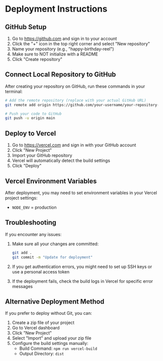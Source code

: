 # Deployment Instructions

## GitHub Setup

1. Go to https://github.com and sign in to your account
2. Click the "+" icon in the top right corner and select "New repository"
3. Name your repository (e.g., "happy-birthday-reel")
4. Make sure to NOT initialize with a README
5. Click "Create repository"

## Connect Local Repository to GitHub

After creating your repository on GitHub, run these commands in your terminal:

```bash
# Add the remote repository (replace with your actual GitHub URL)
git remote add origin https://github.com/your-username/your-repository-name.git

# Push your code to GitHub
git push -u origin main
```

## Deploy to Vercel

1. Go to https://vercel.com and sign in with your GitHub account
2. Click "New Project"
3. Import your GitHub repository
4. Vercel will automatically detect the build settings
5. Click "Deploy"

## Vercel Environment Variables

After deployment, you may need to set environment variables in your Vercel project settings:

- `NODE_ENV` = production

## Troubleshooting

If you encounter any issues:

1. Make sure all your changes are committed:
   ```bash
   git add .
   git commit -m "Update for deployment"
   ```

2. If you get authentication errors, you might need to set up SSH keys or use a personal access token

3. If the deployment fails, check the build logs in Vercel for specific error messages

## Alternative Deployment Method

If you prefer to deploy without Git, you can:

1. Create a zip file of your project
2. Go to Vercel dashboard
3. Click "New Project"
4. Select "Import" and upload your zip file
5. Configure the build settings manually:
   - Build Command: `npm run vercel-build`
   - Output Directory: `dist`